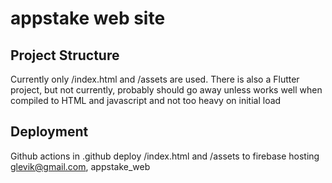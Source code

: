 # appstake web site

## Project Structure

Currently only /index.html and /assets are used. There is also a Flutter project, but not currently, probably should go away unless works well when compiled to HTML and javascript and not too heavy on initial load

## Deployment

Github actions in .github deploy /index.html and /assets to firebase hosting glevik@gmail.com, appstake_web